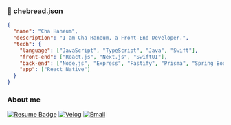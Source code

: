 ### 👋 chebread.json

```json
{
  "name": "Cha Haneum",
  "description": "I am Cha Haneum, a Front-End Developer.",
  "tech": {
    "language": ["JavaScript", "TypeScript", "Java", "Swift"],
    "front-end": ["React.js", "Next.js", "SwiftUI"],
    "back-end": ["Node.js", "Express", "Fastify", "Prisma", "Spring Boot"],
    "app": ["React Native"]
  }
}
```

### About me
[![Resume Badge](https://img.shields.io/badge/Resume-000000?logo=notion&logoColor=white&link=https://url.kr/FfZP3o)](https://url.kr/FfZP3o)
[![Velog](https://img.shields.io/badge/Velog-20C997?logo=Velog&logoColor=white&link=https://velog.io/@haneum)](https://velog.io/@haneum)
[![Email](https://img.shields.io/badge/Email-d14836?logo=Gmail&logoColor=white&link=mailto:fromhaneum@gmail.com)](mailto:fromhaneum@gmail.com)
